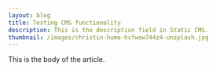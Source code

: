 ```yaml
---
layout: blog
title: Testing CMS functionality
description: This is the description field in Static CMS.
thumbnail: /images/christin-hume-hcfwew744z4-unsplash.jpg
---
```

This is the body of the article.
